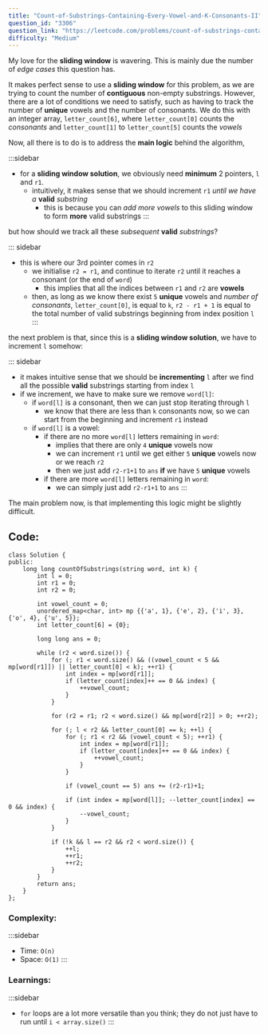 ```yaml
---
title: "Count-of-Substrings-Containing-Every-Vowel-and-K-Consonants-II"
question_id: "3306"
question_link: "https://leetcode.com/problems/count-of-substrings-containing-every-vowel-and-k-consonants-ii/"
difficulty: "Medium"
---
```


My love for the **sliding window** is wavering. This is mainly due the number of *edge cases* this question has.

It makes perfect sense to use a **sliding window** for this problem, as we are trying to count the number of **contiguous** non-empty substrings.
However, there are a lot of conditions we need to satisfy, such as having to track the number of **unique** vowels and the number of consonants.
We do this with an integer array, `letter_count[6]`, where `letter_count[0]` counts the *consonants* and `letter_count[1]` to `letter_count[5]` counts the *vowels*

Now, all there is to do is to address the **main logic** behind the algorithm,

:::sidebar
- for a **sliding window solution**, we obviously need **minimum** 2 pointers, `l` and `r1`.
    - intuitively, it makes sense that we should increment `r1` *until we have a* **valid** *substring*
        - this is because you can *add more vowels* to this sliding window to form **more** valid substrings
:::

but how should we track all these *subsequent* **valid** *substrings*?

::: sidebar
- this is where our 3rd pointer comes in `r2`
    - we initialise `r2 = r1`, and continue to iterate `r2` until it reaches a consonant (or the end of `word`)
        - this implies that all the indices between `r1` and `r2` are **vowels**
    - then, as long as we know there exist `5` **unique** vowels and *number of consonants*, `letter_count[0]`, is equal to `k`, `r2 - r1 + 1` is equal to the total number of valid substrings beginning from index position `l`
:::

the next problem is that, since this is a **sliding window solution**, we have to increment `l` somehow:

::: sidebar
- it makes intuitive sense that we should be **incrementing** `l` after we find all the possible **valid** substrings starting from index `l`
- if we increment, we have to make sure we remove `word[l]`:
    - if `word[l]` is a consonant, then we can just stop iterating through `l`
        - we know that there are less than `k` consonants now, so we can start from the beginning and increment `r1` instead
    - if `word[l]` is a vowel:
        - if there are no more `word[l]` letters remaining in `word`:
            - implies that there are only `4` **unique** vowels now
            - we can increment `r1` until we get either `5` **unique** vowels now or we reach `r2`
            - then we just add `r2-r1+1` to `ans` **if** we have `5` **unique** vowels
        - if there are more `word[l]` letters remaining in `word`:
            - we can simply just add `r2-r1+1` to `ans`
:::

The main problem now, is that implementing this logic might be slightly difficult.

## Code<span>:</span>

```{.cpp}
class Solution {
public:
    long long countOfSubstrings(string word, int k) {
        int l = 0;
        int r1 = 0;
        int r2 = 0;

        int vowel_count = 0;
        unordered_map<char, int> mp {{'a', 1}, {'e', 2}, {'i', 3}, {'o', 4}, {'u', 5}};
        int letter_count[6] = {0};

        long long ans = 0;

        while (r2 < word.size()) {
            for (; r1 < word.size() && ((vowel_count < 5 && mp[word[r1]]) || letter_count[0] < k); ++r1) {
                int index = mp[word[r1]];
                if (letter_count[index]++ == 0 && index) {
                    ++vowel_count;
                }
            }

            for (r2 = r1; r2 < word.size() && mp[word[r2]] > 0; ++r2);

            for (; l < r2 && letter_count[0] == k; ++l) {
                for (; r1 < r2 && (vowel_count < 5); ++r1) {
                    int index = mp[word[r1]];
                    if (letter_count[index]++ == 0 && index) {
                        ++vowel_count;
                    }
                }

                if (vowel_count == 5) ans += (r2-r1)+1;

                if (int index = mp[word[l]]; --letter_count[index] == 0 && index) {
                    --vowel_count;
                }
            }

            if (!k && l == r2 && r2 < word.size()) {
                ++l;
                ++r1;
                ++r2;
            }
        }
        return ans;
    }
};
```

### Complexity<span>:</span>

:::sidebar
- Time: `O(n)`
- Space: `O(1)`
:::

### Learnings<span>:</span>

:::sidebar
- `for` loops are a lot more versatile than you think; they do not just have to run until `i < array.size()`
:::
